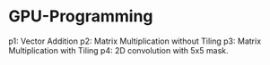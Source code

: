 # GPU-Programming
p1: Vector Addition 
p2: Matrix Multiplication without Tiling
p3: Matrix Multiplication with Tiling
p4: 2D convolution with 5x5 mask.
